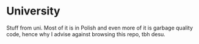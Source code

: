 # University
Stuff from uni. Most of it is in Polish and even more of it is garbage quality code, hence why I advise against browsing this repo, tbh desu.
